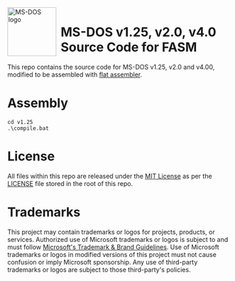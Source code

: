 <img width="110" height="110" align="left" style="float: left; margin: 0 10px 0 0;" alt="MS-DOS logo" src="https://github.com/Microsoft/MS-DOS/blob/main/.readmes/msdos-logo.png">   

# MS-DOS v1.25, v2.0, v4.0 Source Code for FASM
This repo contains the source code for MS-DOS v1.25, v2.0 and v4.00, modified to be assembled with [flat assembler](https://flatassembler.net/).

# Assembly
```
cd v1.25
.\compile.bat
```

# License
All files within this repo are released under the [MIT License](https://en.wikipedia.org/wiki/MIT_License) as per the [LICENSE](LICENSE) file stored in the root of this repo.

# Trademarks
This project may contain trademarks or logos for projects, products, or services. Authorized use of Microsoft
trademarks or logos is subject to and must follow
[Microsoft's Trademark & Brand Guidelines](https://www.microsoft.com/legal/intellectualproperty/trademarks/usage/general).
Use of Microsoft trademarks or logos in modified versions of this project must not cause confusion or imply Microsoft sponsorship.
Any use of third-party trademarks or logos are subject to those third-party's policies.
